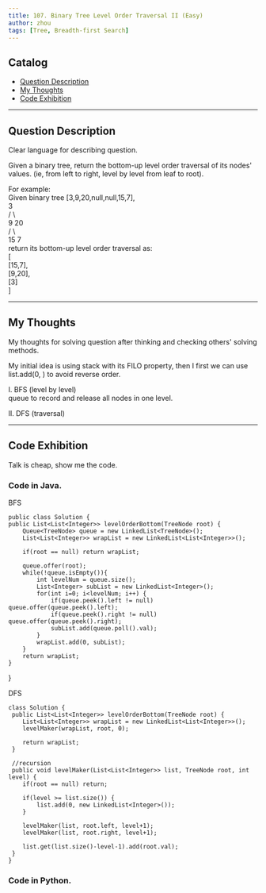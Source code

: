 ```yaml
---
title: 107. Binary Tree Level Order Traversal II (Easy)                   
author: zhou      
tags: [Tree, Breadth-first Search]            
---
```


       

## Catalog  
+ [Question Description](#partI)
+ [My Thoughts](#partII)
+ [Code Exhibition](#partIII)

----------------------------------

## Question Description
Clear language for describing question.    

Given a binary tree, return the bottom-up level order traversal of its nodes' values. (ie, from left to right, level by level from leaf to root).   

For example:     
Given binary tree [3,9,20,null,null,15,7],    
    3    
   / \    
  9  20    
    /  \    
   15   7     
return its bottom-up level order traversal as:    
[    
  [15,7],    
  [9,20],    
  [3]   
]    


----------------------------------

## My Thoughts
My thoughts for solving question after thinking and checking others' solving methods.        

My initial idea is using stack with its FILO property, then I first we can use list.add(0, ) to avoid reverse order.    

I. BFS (level by level)       
queue to record and release all nodes in one level. 

II. DFS (traversal)     





----------------------------------

## Code Exhibition
Talk is cheap, show me the code.    
### Code in Java.     
BFS     

    public class Solution {
    public List<List<Integer>> levelOrderBottom(TreeNode root) {
        Queue<TreeNode> queue = new LinkedList<TreeNode>();
        List<List<Integer>> wrapList = new LinkedList<List<Integer>>();
        
        if(root == null) return wrapList;
        
        queue.offer(root);
        while(!queue.isEmpty()){
            int levelNum = queue.size();
            List<Integer> subList = new LinkedList<Integer>();
            for(int i=0; i<levelNum; i++) {
                if(queue.peek().left != null) queue.offer(queue.peek().left);
                if(queue.peek().right != null) queue.offer(queue.peek().right);
                subList.add(queue.poll().val);
            }
            wrapList.add(0, subList);
        }
        return wrapList;
    }
}

DFS    

    class Solution {
     public List<List<Integer>> levelOrderBottom(TreeNode root) {
        List<List<Integer>> wrapList = new LinkedList<List<Integer>>();
        levelMaker(wrapList, root, 0);
        
        return wrapList;
     }
        
     //recursion 
     public void levelMaker(List<List<Integer>> list, TreeNode root, int level) {
        if(root == null) return;
        
        if(level >= list.size()) {
            list.add(0, new LinkedList<Integer>());
        }
        
        levelMaker(list, root.left, level+1);
        levelMaker(list, root.right, level+1);
        
        list.get(list.size()-level-1).add(root.val);
     }
    }




### Code in Python.   




